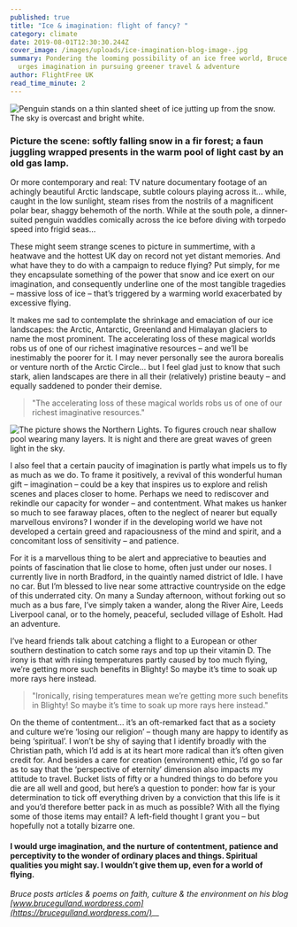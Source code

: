 ```yaml
---
published: true
title: "Ice & imagination: flight of fancy? "
category: climate
date: 2019-08-01T12:30:30.244Z
cover_image: /images/uploads/ice-imagination-blog-image-.jpg
summary: Pondering the looming possibility of an ice free world, Bruce Gulland
  urges imagination in pursuing greener travel & adventure
author: FlightFree UK
read_time_minute: 2
---
```

![Penguin stands on a thin slanted sheet of ice jutting up from the snow. The sky is overcast and bright white. ](/images/uploads/penguin.jpg)

### Picture the scene: softly falling snow in a fir forest; a faun juggling wrapped presents in the warm pool of light cast by an old gas lamp. 

Or more contemporary and real: TV nature documentary footage of an achingly beautiful Arctic landscape, subtle colours playing across it… while, caught in the low sunlight, steam rises from the nostrils of a magnificent polar bear, shaggy behemoth of the north. While at the south pole, a dinner-suited penguin waddles comically across the ice before diving with torpedo speed into frigid seas… 

These might seem strange scenes to picture in summertime, with a heatwave and the hottest UK day on record not yet distant memories. And what have they to do with a campaign to reduce flying? Put simply, for me they encapsulate something of the power that snow and ice exert on our imagination, and consequently underline one of the most tangible tragedies – massive loss of ice – that’s triggered by a warming world exacerbated by excessive flying. 

It makes me sad to contemplate the shrinkage and emaciation of our ice landscapes: the Arctic, Antarctic, Greenland and Himalayan glaciers to name the most prominent. The accelerating loss of these magical worlds robs us of one of our richest imaginative resources – and we’ll be inestimably the poorer for it. I may never personally see the aurora borealis or venture north of the Arctic Circle… but I feel glad just to know that such stark, alien landscapes are there in all their (relatively) pristine beauty – and equally saddened to ponder their demise. 

> "The accelerating loss of these magical worlds robs us of one of our richest imaginative resources."

![The picture shows the Northern Lights. To figures crouch near  shallow pool wearing many layers. It is night and there are great waves of green light in the sky. ](/images/uploads/ice-imagination-blog-image-.jpg "Photo courtesy of Noel Bauza ")

I also feel that a certain paucity of imagination is partly what impels us to fly as much as we do. To frame it positively, a revival of this wonderful human gift – imagination – could be a key that inspires us to explore and relish scenes and places closer to home. Perhaps we need to rediscover and rekindle our capacity for wonder – and contentment. What makes us hanker so much to see faraway places, often to the neglect of nearer but equally marvellous environs? I wonder if in the developing world we have not developed a certain greed and rapaciousness of the mind and spirit, and a concomitant loss of sensitivity – and patience.

For it is a marvellous thing to be alert and appreciative to beauties and points of fascination that lie close to home, often just under our noses. I currently live in north Bradford, in the quaintly named district of Idle. I have no car. But I’m blessed to live near some attractive countryside on the edge of this underrated city. On many a Sunday afternoon, without forking out so much as a bus fare, I’ve simply taken a wander, along the River Aire, Leeds Liverpool canal, or to the homely, peaceful, secluded village of Esholt. Had an adventure.

I’ve heard friends talk about catching a flight to a European or other southern destination to catch some rays and top up their vitamin D. The irony is that with rising temperatures partly caused by too much flying, we’re getting more such benefits in Blighty! So maybe it’s time to soak up more rays here instead.

> "Ironically, rising temperatures mean we’re getting more such benefits in Blighty! So maybe it’s time to soak up more rays here instead."

On the theme of contentment… it’s an oft-remarked fact that as a society and culture we’re ‘losing our religion’ – though many are happy to identify as being ‘spiritual’. I won’t be shy of saying that I identify broadly with the Christian path, which I’d add is at its heart more radical than it’s often given credit for. And besides a care for creation (environment) ethic, I’d go so far as to say that the ‘perspective of eternity’ dimension also impacts my attitude to travel. Bucket lists of fifty or a hundred things to do before you die are all well and good, but here’s a question to ponder: how far is your determination to tick off everything driven by a conviction that this life is it and you’d therefore better pack in as much as possible? With all the flying some of those items may entail? A left-field thought I grant you – but hopefully not a totally bizarre one. 

#### I would urge imagination, and the nurture of contentment, patience and perceptivity to the wonder of ordinary places and things. Spiritual qualities you might say. I wouldn’t give them up, even for a world of flying. 

*Bruce posts articles & poems on faith, culture & the environment on his blog* *[www.brucegulland.wordpress.com](https://brucegulland.wordpress.com/)*__